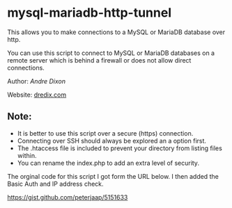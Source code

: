 # mysql-mariadb-http-tunnel
This allows you to make connections to a MySQL or MariaDB database over http.

You can use this script to connect to MySQL or MariaDB databases on a remote server which is behind a firewall or does not allow direct connections.

Author: *Andre Dixon*

Website: [dredix.com](http://www.dredix.net)

## Note:
- It is better to use this script over a secure (https) connection.
- Connecting over SSH should always be explored an a option first.
- The .htaccess file is included to prevent your directory from listing files within.
- You can rename the index.php to add an extra level of security.


The orginal code for this script I got form the URL below. I then added the Basic Auth and IP address check.

https://gist.github.com/peterjaap/5151633
